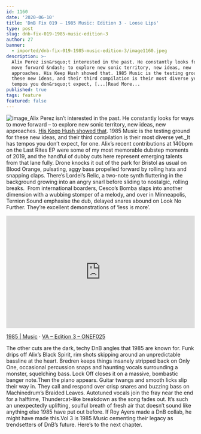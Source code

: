 ```yaml
---
id: 1160
date: '2020-06-10'
title: 'DnB Fix 019 – 1985 Music: Edition 3 - Loose Lips'
type: post
slug: dnb-fix-019-1985-music-edition-3
author: 27
banner:
  - imported/dnb-fix-019-1985-music-edition-3/image1160.jpeg
description: >-
  Alix Perez isn&rsquo;t interested in the past. He constantly looks for ways to
  move forward &ndash; to explore new sonic territory, new ideas, new
  approaches. His Keep Hush showed that. 1985 Music is the testing ground for
  these new ideas, and their third compilation is their most diverse yet. It has
  tempos you don&rsquo;t expect, [...]Read More...
published: true
tags: feature
featured: false
---
```

![image](../imported/dnb-fix-019-1985-music-edition-3/image1160.jpeg)_Alix Perez isn’t interested in the past. He constantly looks for ways to move forward – to explore new sonic territory, new ideas, new approaches. [His Keep Hush showed that](https://www.youtube.com/watch?v=4u7nAXV-9EY). 1985 Music is the testing ground for these new ideas, and their third compilation is their most diverse yet._It has tempos you don’t expect, for one. Alix’s recent contributions at 140bpm on the Last Rites EP were some of my most memorable dubstep moments of 2019, and the handful of dubby cuts here represent emerging talents from that lane fully. Drone knocks it out of the park for Bristol as usual on Blood Orange, pulsating, aggy bass propelled forward by rolling hats and snapping claps. There’s Lordel’s Relic, a two-note synth fluttering in the background growing into an angry snarl before sliding to nostalgic, rolling breaks.  From international boarders, Cesco’s Bomba slaps into another dimension with a wubbing stomper of a melody, and over in Minneapolis, Ternion Sound emphasise the dub, delayed snares abound on Look No Further. They’re excellent demonstrations of ‘less is more’.

<iframe width='100%' height='300' scrolling='no' frameborder='no' allow='autoplay' src='https://w.soundcloud.com/player/?url=https%3A//api.soundcloud.com/playlists/1028090110&color=%23ff5500&auto_play=false&hide_related=false&show_comments=true&show_user=true&show_reposts=false&show_teaser=true&visual=true'></iframe>

[1985 | Music](https://soundcloud.com/1985music1985 "1985  |  Music") · [VA – Edition 3 – ONEF025](https://soundcloud.com/1985music1985/sets/va-edition-3-onef025 "VA - Edition 3 - ONEF025")

The other cuts are the dark, techy DnB angles that 1985 are known for. Funk drips off Alix’s Black Spirit, rim shots skipping around an unpredictable bassline at the heart. Bredren keeps things insanely stripped back on Only One, occasional percussion snaps and haunting vocals surrounding a monster, squelching bass. Lock Off closes it on a massive, bombastic banger note.Then the piano appears. Guitar twangs and smooth licks slip their way in. They call and respond over crisp snares and buzzing bass on Machinedrum’s Braided Leaves. Autotuned vocals join the fray near the end for a halftime, Thundercat-like breakdown as the song fades out. It’s such an unexpectedly uplifting, soulful breath of fresh air that doesn’t sound like anything else 1985 have put out before. If Roy Ayers made a DnB collab, he might have made this.Vol 3 is 1985 Music cementing their legacy as trendsetters of DnB’s future. Here’s to the next chapter.